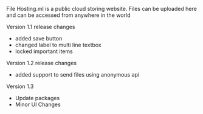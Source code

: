  File Hosting.ml is a public cloud storing website. Files can be uploaded here and can be accessed from anywhere in the world 

 Version 1.1 release changes
* added save button
* changed label to multi line textbox
* locked important items

Version 1.2 release changes
* added support to send files using anonymous api

Version 1.3
* Update packages
* Minor UI Changes
